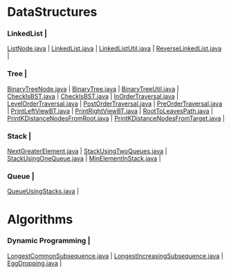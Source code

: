 # DataStructures

### LinkedList |
[ListNode.java](src/main/java/practise/datastructures/linkedlist/ListNode.java) |
[LinkedList.java](src/main/java/practise/datastructures/linkedlist/LinkedList.java) |
[LinkedListUtil.java](src/main/java/practise/datastructures/linkedlist/LinkedListUtil.java) |
[ReverseLinkedList.java](src/main/java/practise/datastructures/linkedlist/ReverseLinkedList.java) |


### Tree | 
[BinaryTreeNode.java](src/main/java/practise/datastructures/BinaryTree/BinaryTreeNode.java) |
[BinaryTree.java](src/main/java/practise/datastructures/BinaryTree/BinaryTree.java) |
[BinaryTreeUtil.java](src/main/java/practise/datastructures/BinaryTree/BinaryTreeUtil.java) |
[CheckIsBST.java](src/main/java/practise/datastructures/BinaryTree/CheckIsBST.java) |
[CheckIsBST.java](src/main/java/practise/datastructures/BinaryTree/CheckIsBST.java) |
[InOrderTraversal.java](src/main/java/practise/datastructures/BinaryTree/InOrderTraversal.java) |
[LevelOrderTraversal.java](src/main/java/practise/datastructures/BinaryTree/LevelOrderTraversal.java) |
[PostOrderTraversal.java](src/main/java/practise/datastructures/BinaryTree/PostOrderTraversal.java) |
[PreOrderTraversal.java](src/main/java/practise/datastructures/BinaryTree/PreOrderTraversal.java) |
[PrintLeftViewBT.java](src/main/java/practise/datastructures/BinaryTree/PrintLeftViewBT.java) |
[PrintRightViewBT.java](src/main/java/practise/datastructures/BinaryTree/PrintRightViewBT.java) |
[RootToLeavesPath.java](src/main/java/practise/datastructures/BinaryTree/RootToLeavesPath.java) |
[PrintKDistanceNodesFromRoot.java](src/main/java/practise/datastructures/BinaryTree/PrintKDistanceNodesFromRoot.java) |
[PrintKDistanceNodesFromTarget.java](src/main/java/practise/datastructures/BinaryTree/PrintKDistanceNodesFromTarget.java) |


### Stack | 
[NextGreaterElement.java](src/main/java/practise/datastructures/stack/NextGreaterElement.java) |
[StackUsingTwoQueues.java](src/main/java/practise/datastructures/stack/StackUsingTwoQueues.java) |
[StackUsingOneQueue.java](src/main/java/practise/datastructures/stack/StackUsingOneQueue.java) |
[MinElementInStack.java](src/main/java/practise/datastructures/stack/MinElementInStack.java) |


### Queue | 
[QueueUsingStacks.java](src/main/java/practise/datastructures/queue/QueueUsingStacks.java) |


# Algorithms

### Dynamic Programming |
[LongestCommonSubsequence.java](src/main/java/practise/algorithms/dp/LongestCommonSubsequence.java) |
[LongestIncreasingSubsequence.java](src/main/java/practise/algorithms/dp/LongestIncreasingSubsequence.java) |
[EggDropping.java](src/main/java/practise/algorithms/dp/EggDropping.java) |